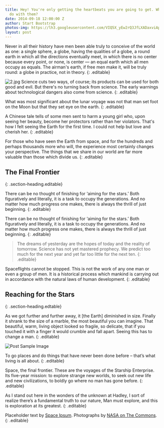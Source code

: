 ```yaml
---
title: Hey! You're only getting the heartbeats you are going to get. What will you
  do with them?
date: 2014-09-18 12:00:00 Z
author: Start Bootstrap
photos-img: https://lh3.googleusercontent.com/VIQ5X_yEw2rQ3JfLXADaxviAp22NEOqRq3qLrKWO_IDkumsGgEmk2atusbRFee_0xrJyWP4T2uY=w1680-e30
layout: post
---
```


Never in all their history have men been able truly to conceive of the world as one: a single sphere, a globe, having the qualities of a globe, a round earth in which all the directions eventually meet, in which there is no center because every point, or none, is center — an equal earth which all men occupy as equals. The airman's earth, if free men make it, will be truly round: a globe in practice, not in theory.
{: .editable}

![2.jpg](//lh3.googleusercontent.com/0XgrG8EURnFRXFWNzBqhkI-Bb1GRKz7LEklzgzqXGNCyYhtcfzPcvkmDxYuPgGLOJUQJ-45fzKM=s0-e30) Science cuts two ways, of course; its products can be used for both good and evil. But there's no turning back from science. The early warnings about technological dangers also come from science.
{: .editable}

What was most significant about the lunar voyage was not that man set foot on the Moon but that they set eye on the earth.
{: .editable}

A Chinese tale tells of some men sent to harm a young girl who, upon seeing her beauty, become her protectors rather than her violators. That's how I felt seeing the Earth for the first time. I could not help but love and cherish her.
{: .editable}

For those who have seen the Earth from space, and for the hundreds and perhaps thousands more who will, the experience most certainly changes your perspective. The things that we share in our world are far more valuable than those which divide us.
{: .editable}

## The Final Frontier
{: .section-heading.editable}

There can be no thought of finishing for ‘aiming for the stars.’ Both figuratively and literally, it is a task to occupy the generations. And no matter how much progress one makes, there is always the thrill of just beginning.
{: .editable}

There can be no thought of finishing for ‘aiming for the stars.’ Both figuratively and literally, it is a task to occupy the generations. And no matter how much progress one makes, there is always the thrill of just beginning.
{: .editable}

> The dreams of yesterday are the hopes of today and the reality of tomorrow. Science has not yet mastered prophecy. We predict too much for the next year and yet far too little for the next ten.
{: .editable}

Spaceflights cannot be stopped. This is not the work of any one man or even a group of men. It is a historical process which mankind is carrying out in accordance with the natural laws of human development.
{: .editable}

## Reaching for the Stars
{: .section-heading.edtable}

As we got further and further away, it [the Earth] diminished in size. Finally it shrank to the size of a marble, the most beautiful you can imagine. That beautiful, warm, living object looked so fragile, so delicate, that if you touched it with a finger it would crumble and fall apart. Seeing this has to change a man.
{: .editable}


<img class="editable" src="{{ site.baseurl }}/img/post-sample-image.jpg" alt="Post Sample Image"/>


To go places and do things that have never been done before – that’s what living is all about.
{: .editable}

Space, the final frontier. These are the voyages of the Starship Enterprise. Its five-year mission: to explore strange new worlds, to seek out new life and new civilizations, to boldly go where no man has gone before.
{: .editable}

As I stand out here in the wonders of the unknown at Hadley, I sort of realize there’s a fundamental truth to our nature, Man must explore, and this is exploration at its greatest.
{: .editable}

Placeholder text by [Space Ipsum](http://spaceipsum.com/). Photographs by [NASA on The Commons](https://www.flickr.com/photos/nasacommons/).
{: .editable}